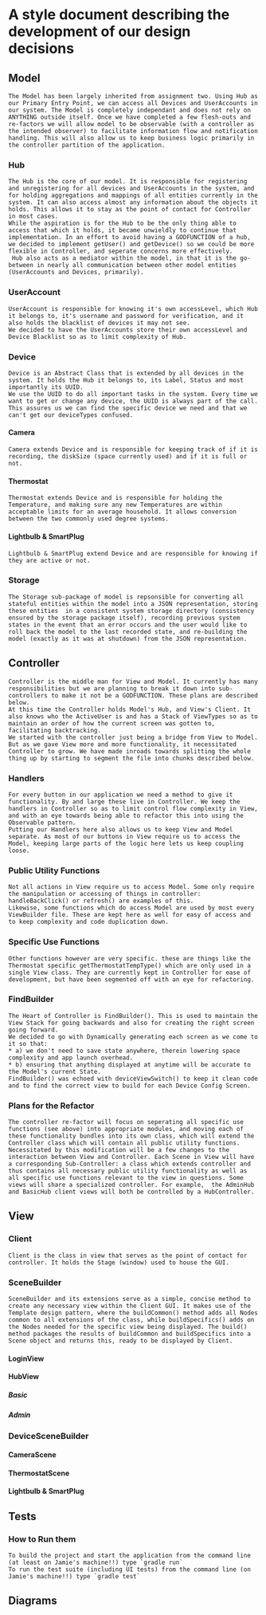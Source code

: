# A style document describing the development of our design decisions



## Model

	The Model has been largely inherited from assignment two. Using Hub as our Primary Entry Point, we can access all Devices and UserAccounts in our system. The Model is completely independant and does not rely on ANYTHING outside itself. Once we have completed a few flesh-outs and re-factors we will allow model to be observable (with a controller as the intended observer) to facilitate information flow and notification handling. This will also allow us to keep business logic primarily in the controller partition of the application.

### Hub

	The Hub is the core of our model. It is responsible for registering and unregistering for all devices and UserAccounts in the system, and for holding aggregations and mappings of all entities currently in the system. It can also access almost any information about the objects it holds. This allows it to stay as the point of contact for Controller in most cases.
	While the aspiration is for the Hub to be the only thing able to access that which it holds, it became unwieldly to continue that implementation. In an effort to avoid having a GODFUNCTION of a hub, we decided to implement getUser() and getDevice() so we could be more flexible in Controller, and seperate concerns more effectively.
	 Hub also acts as a mediator within the model, in that it is the go-between in nearly all communication between other model entities (UserAccounts and Devices, primarily). 

### UserAccount

	UserAccount is responsible for knowing it's own accessLevel, which Hub it belongs to, it's username and password for verification, and it also holds the blacklist of devices it may not see.
	We decided to have the UserAccounts store their own accessLevel and Device Blacklist so as to limit complexity of Hub. 

### Device

	Device is an Abstract Class that is extended by all devices in the system. It holds the Hub it belongs to, its Label, Status and most importantly its UUID.
	We use the UUID to do all important tasks in the system. Every time we want to get or change any device, the UUID is always part of the call. This assures us we can find the specific device we need and that we can't get our deviceTypes confused. 

#### Camera

	Camera extends Device and is responsible for keeping track of if it is recording, the diskSize (space currently used) and if it is full or not.

#### Thermostat
	
	Thermostat extends Device and is responsible for holding the Temperature, and making sure any new Temperatures are within acceptable limits for an average household. It allows conversion between the two commonly used degree systems.

#### Lightbulb & SmartPlug

	Lightbulb & SmartPlug extend Device and are responsible for knowing if they are active or not.

### Storage

	The Storage sub-package of model is repsonsible for converting all stateful entities within the model into a JSON representation, storing these entities  in a consistent system storage directory (consistency ensured by the storage package itself), recording previous system states in the event that an error occurs and the user would like to roll back the model to the last recorded state, and re-building the model (exactly as it was at shutdown) from the JSON representation.

## Controller

	Controller is the middle man for View and Model. It currently has many responsibilities but we are planning to break it down into sub-controllers to make it not be a GODFUNCTION. These plans are described below.
	At this time the Controller holds Model's Hub, and View's Client. It also knows who the ActiveUser is and has a Stack of ViewTypes so as to maintain an order of how the current screen was gotten to, facilitating backtracking.
	We started with the controller just being a bridge from View to Model. But as we gave View more and more functionality, it necessitated Controller to grow. We have made inroads towards splitting the whole thing up by starting to segment the file into chunks described below.

### Handlers

	For every button in our application we need a method to give it functionality. By and large these live in Controller. We keep the handlers in Controller so as to limit control flow complexity in View, and with an eye towards being able to refactor this into using the Observable pattern.
	Putting our Handlers here also allows us to keep View and Model separate. As most of our buttons in View require us to access the Model, keeping large parts of the logic here lets us keep coupling loose.

### Public Utility Functions

	Not all actions in View require us to access Model. Some only require the manipulation or accessing of things in controller: handleBackClick() or refresh() are examples of this.
	Likewise, some functions which do access Model are used by most every ViewBuilder file. These are kept here as well for easy of access and to keep complexity and code duplication down.

### Specific Use Functions

	Other functions however are very specific. these are things like the Thermostat specific getThermostatTempType() which are only used in a single View class. They are currently kept in Controller for ease of development, but have been segmented off with an eye for refactoring.

### FindBuilder

	The Heart of Controller is FindBuilder(). This is used to maintain the View Stack for going backwards and also for creating the right screen going forward.
	We decided to go with Dynamically generating each screen as we come to it so that:
	* a) we don't need to save state anywhere, therein lowering space complexity and app launch overhead.
	* b) ensuring that anything displayed at anytime will be accurate to the Model's current State.
	FindBuilder() was echoed with deviceViewSwitch() to keep it clean code and to find the correct view to build for each Device Config Screen.

### Plans for the Refactor

	The controller re-factor will focus on seperating all specific use functions (see above) into appropriate modules, and moving each of these functionality bundles into its own class, which will extend the Controller class which will contain all public utility functions. Necessitated by this modification will be a few changes to the interaction between View and Controller. Each Scene in View will have a corresponding Sub-Controller: a class which extends controller and thus contains all necessary public utility functionality as well as all specific use functions relevant to the view in questions. Some views will share a specialized controller. For example,  the AdminHub and BasicHub client views will both be controlled by a HubController.


## View

### Client

	Client is the class in view that serves as the point of contact for controller. It holds the Stage (window) used to house the GUI.

### SceneBuilder

	SceneBuilder and its extensions serve as a simple, concise method to create any necessary view within the Client GUI. It makes use of the Template design pattern, where the buildCommon() method adds all Nodes common to all extensions of the class, while buildSpecifics() adds on the Nodes needed for the specific view being displayed. The build() method packages the results of buildCommon and buildSpecifics into a Scene object and returns this, ready to be displayed by Client. 

#### LoginView

#### HubView

##### Basic

##### Admin

### DeviceSceneBuilder

#### CameraScene

#### ThermostatScene

#### Lightbulb & SmartPlug

## Tests

### How to Run them

	To build the project and start the application from the command line (at least on Jamie's machine!!) type `gradle run`
	To run the test suite (including UI tests) from the command line (on Jamie's machine!!) type `gradle test`

## Diagrams

